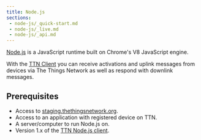 ```yaml
---
title: Node.js
sections:
 - node-js/_quick-start.md
 - node-js/_live.md
 - node-js/_api.md
---
```


[Node.js](https://nodejs.org/) is a JavaScript runtime built on Chrome's V8 JavaScript engine.

With the [TTN Client](https://www.npmjs.com/package/ttn) you can receive activations and uplink messages from devices via The Things Network as well as respond with downlink messages.

## Prerequisites

* Access to [staging.thethingsnetwork.org](https://staging.thethingsnetwork.org/).
* Access to an application with registered device on TTN.
* A server/computer to run Node.js on.
* Version 1.x of the [TTN Node.js client](https://github.com/TheThingsNetwork/node-app-lib).